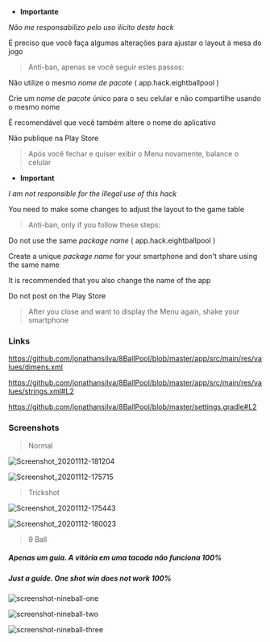 - **Importante**

*Não me responsabilizo pelo uso ilícito deste hack*

É preciso que você faça algumas alterações para ajustar o layout à mesa do jogo

> Anti-ban, apenas se você seguir estes passos:

Não utilize o mesmo *nome de pacote* ( app.hack.eightballpool )

Crie um *nome de pacote* único para o seu celular e não compartilhe usando o mesmo nome

É recomendável que você também altere o nome do aplicativo

Não publique na Play Store

> Após você fechar e quiser exibir o Menu novamente, balance o celular

- **Important**

*I am not responsible for the illegal use of this hack*

You need to make some changes to adjust the layout to the game table

> Anti-ban, only if you follow these steps:

Do not use the same *package name* ( app.hack.eightballpool )

Create a unique *package name* for your smartphone and don't share using the same name

It is recommended that you also change the name of the app

Do not post on the Play Store

> After you close and want to display the Menu again, shake your smartphone

### Links

https://github.com/jonathansilva/8BallPool/blob/master/app/src/main/res/values/dimens.xml

https://github.com/jonathansilva/8BallPool/blob/master/app/src/main/res/values/strings.xml#L2

https://github.com/jonathansilva/8BallPool/blob/master/settings.gradle#L2

### Screenshots

> Normal

![Screenshot_20201112-181204](https://user-images.githubusercontent.com/33843748/98998412-dd75f180-2514-11eb-8a3b-1a93d822d01a.png)

![Screenshot_20201112-175715](https://user-images.githubusercontent.com/33843748/98998449-e666c300-2514-11eb-9b5f-dcf300065650.png)

> Trickshot

![Screenshot_20201112-175443](https://user-images.githubusercontent.com/33843748/98998464-ee266780-2514-11eb-8880-e9b16854459b.png)

![Screenshot_20201112-180023](https://user-images.githubusercontent.com/33843748/98998488-f7afcf80-2514-11eb-86fd-c8105c3d0494.png)

> 9 Ball
##### Apenas um guia. A vitória em uma tacada não funciona 100%
##### Just a guide. One shot win does not work 100%

![screenshot-nineball-one](https://user-images.githubusercontent.com/33843748/100782264-ee66a400-33ea-11eb-97a9-b986373829f2.jpg)

![screenshot-nineball-two](https://user-images.githubusercontent.com/33843748/100782268-ef97d100-33ea-11eb-9b7b-8ca355c8d2a5.jpg)

![screenshot-nineball-three](https://user-images.githubusercontent.com/33843748/100782266-eeff3a80-33ea-11eb-8e54-6382d3579fa3.jpg)